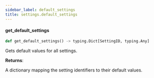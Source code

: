 ```yaml
---
sidebar_label: default_settings
title: settings.default_settings
---
```


#### get\_default\_settings

```python
def get_default_settings() -> typing.Dict[SettingID, typing.Any]
```

Gets default values for all settings.

**Returns**:

  A dictionary mapping the setting identifiers to their default values.


